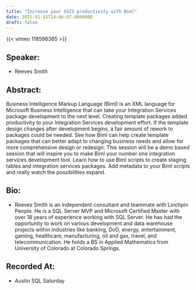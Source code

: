 ```yaml
---
title: "Increase your SSIS productivity with Biml"
date: 2015-01-31T14:06:07.0000000
draft: false
---
```


{{< vimeo 118596365 >}}

## Speaker:

 - Reeves Smith

## Abstract:

<p>Business Intelligence Markup Language (Biml) is an XML language for Microsoft Business Intelligence that can take your Integration Services package development to the next level. Creating template packages added productivity to your Integration Services development effort. If the template design changes after development begins, a fair amount of rework to packages could be needed. See how Biml can help create template packages that can better adapt to changing business needs and allow for more comprehensive design or redesign. This session will be a demo based session that will inspire you to make Biml your number one integration services development tool. Learn how to use Biml scripts to create staging tables and integration services packages. Add metadata to your Biml scripts and really watch the possibilities expand. </p>

## Bio:

 - <p>Reeves Smith is an independent consultant and teammate with Linchpin People. He is a SQL Server MVP and Microsoft Certified Master with over 18 years of experience working with SQL Server. He has had the opportunity to work on various development and data warehouse projects within industries like banking, DoD, energy, entertainment, gaming, healthcare, manufacturing, oil and gas, travel, and telecommunication. He holds a BS in Applied Mathematics from University of Colorado at Colorado Springs.</p>

## Recorded At:

 - Austin SQL Saturday

